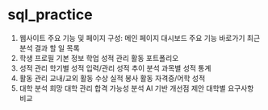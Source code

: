 # sql_practice

1. 웹사이트 주요 기능 및 페이지 구성:
메인 페이지
대시보드
주요 기능 바로가기
최근 분석 결과
할 일 목록
2. 학생 프로필
기본 정보
학업 성적 관리
활동 포트폴리오
3. 성적 관리
학기별 성적 입력/관리
성적 추이 분석
과목별 성적 통계
4. 활동 관리
교내/교외 활동
수상 실적
봉사 활동
자격증/어학 성적
5. 대학 분석
희망 대학 관리
합격 가능성 분석
AI 기반 개선점 제안
대학별 요구사항 비교

